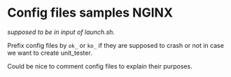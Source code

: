 # Config files samples NGINX

*supposed to be in input of launch.sh.*

Prefix config files by `ok_` or `ko_` if they are supposed to crash or not in
case we want to create unit_tester.

Could be nice to comment config files to explain their purposes.
